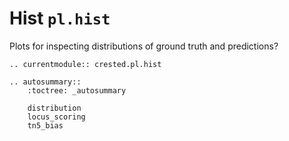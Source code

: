 # Hist `pl.hist`

Plots for inspecting distributions of ground truth and predictions?

```{eval-rst}
.. currentmodule:: crested.pl.hist
```

```{eval-rst}
.. autosummary::
    :toctree: _autosummary

    distribution
    locus_scoring
    tn5_bias
```
